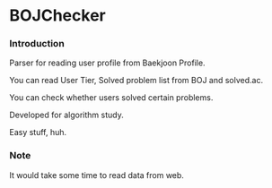# BOJChecker
### Introduction

Parser for reading user profile from Baekjoon Profile.

You can read User Tier, Solved problem list from BOJ and solved.ac.

You can check whether users solved certain problems.

Developed for algorithm study.

Easy stuff, huh.



### Note

It would take some time to read data from web.